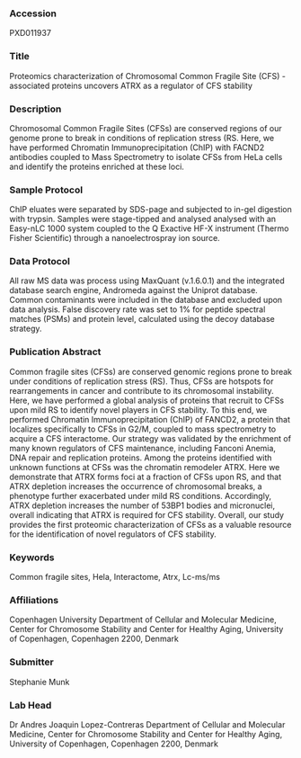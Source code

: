 ### Accession
PXD011937

### Title
Proteomics characterization of Chromosomal Common Fragile Site (CFS) - associated proteins uncovers ATRX as a regulator of CFS stability

### Description
Chromosomal Common Fragile Sites (CFSs) are conserved regions of our genome prone to break in conditions of replication stress (RS. Here, we have performed Chromatin Immunoprecipitation (ChIP) with FACND2 antibodies coupled to Mass Spectrometry to isolate CFSs from HeLa cells and identify the proteins enriched at these loci.

### Sample Protocol
ChIP eluates were separated by SDS-page and subjected to in-gel digestion with trypsin. Samples were stage-tipped and analysed analysed with an Easy-nLC 1000 system coupled to the Q Exactive HF-X instrument (Thermo Fisher Scientific) through a nanoelectrospray ion source.

### Data Protocol
All raw MS data was process using MaxQuant (v.1.6.0.1) and the integrated database search engine, Andromeda against the Uniprot database. Common contaminants were included in the database and excluded upon data analysis. False discovery rate was set to 1% for peptide spectral matches (PSMs) and protein level, calculated using the decoy database strategy.

### Publication Abstract
Common fragile sites (CFSs) are conserved genomic regions prone to break under conditions of replication stress (RS). Thus, CFSs are hotspots for rearrangements in cancer and contribute to its chromosomal instability. Here, we have performed a global analysis of proteins that recruit to CFSs upon mild RS to identify novel players in CFS stability. To this end, we performed Chromatin Immunoprecipitation (ChIP) of FANCD2, a protein that localizes specifically to CFSs in G2/M, coupled to mass spectrometry to acquire a CFS interactome. Our strategy was validated by the enrichment of many known regulators of CFS maintenance, including Fanconi Anemia, DNA repair and replication proteins. Among the proteins identified with unknown functions at CFSs was the chromatin remodeler ATRX. Here we demonstrate that ATRX forms foci at a fraction of CFSs upon RS, and that ATRX depletion increases the occurrence of chromosomal breaks, a phenotype further exacerbated under mild RS conditions. Accordingly, ATRX depletion increases the number of 53BP1 bodies and micronuclei, overall indicating that ATRX is required for CFS stability. Overall, our study provides the first proteomic characterization of CFSs as a valuable resource for the identification of novel regulators of CFS stability.

### Keywords
Common fragile sites, Hela, Interactome, Atrx, Lc-ms/ms

### Affiliations
Copenhagen University
Department of Cellular and Molecular Medicine, Center for Chromosome Stability and Center for Healthy Aging, University of Copenhagen, Copenhagen 2200, Denmark

### Submitter
Stephanie Munk

### Lab Head
Dr Andres Joaquin Lopez-Contreras
Department of Cellular and Molecular Medicine, Center for Chromosome Stability and Center for Healthy Aging, University of Copenhagen, Copenhagen 2200, Denmark


